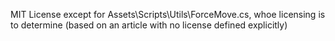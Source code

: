 MIT License except for Assets\Scripts\Utils\ForceMove.cs, whoe licensing is to determine (based on an article with no license defined explicitly)

